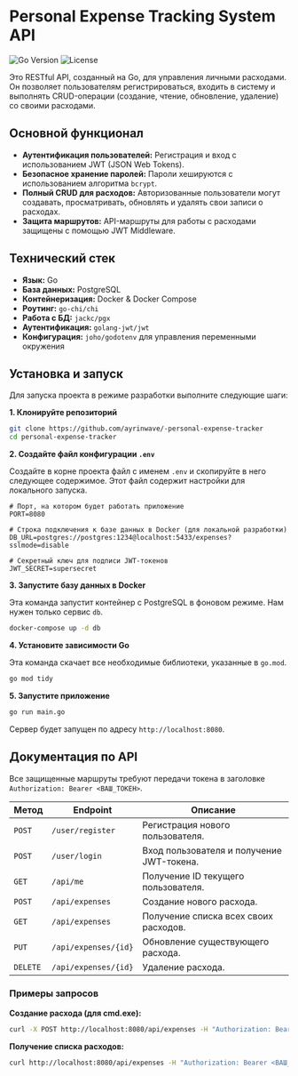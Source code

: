 # Personal Expense Tracking System API

![Go Version](https://img.shields.io/badge/Go-1.21%2B-blue.svg)
![License](https://img.shields.io/badge/License-MIT-green.svg)

Это RESTful API, созданный на Go, для управления личными расходами. Он позволяет пользователям регистрироваться, входить в систему и выполнять CRUD-операции (создание, чтение, обновление, удаление) со своими расходами.

## Основной функционал

- **Аутентификация пользователей:** Регистрация и вход с использованием JWT (JSON Web Tokens).
- **Безопасное хранение паролей:** Пароли хешируются с использованием алгоритма `bcrypt`.
- **Полный CRUD для расходов:** Авторизованные пользователи могут создавать, просматривать, обновлять и удалять свои записи о расходах.
- **Защита маршрутов:** API-маршруты для работы с расходами защищены с помощью JWT Middleware.

## Технический стек

- **Язык:** Go
- **База данных:** PostgreSQL
- **Контейнеризация:** Docker & Docker Compose
- **Роутинг:** `go-chi/chi`
- **Работа с БД:** `jackc/pgx`
- **Аутентификация:** `golang-jwt/jwt`
- **Конфигурация:** `joho/godotenv` для управления переменными окружения

## Установка и запуск

Для запуска проекта в режиме разработки выполните следующие шаги:

**1. Клонируйте репозиторий**
```sh
git clone https://github.com/ayrinwave/-personal-expense-tracker
cd personal-expense-tracker
```

**2. Создайте файл конфигурации `.env`**

Создайте в корне проекта файл с именем `.env` и скопируйте в него следующее содержимое. Этот файл содержит настройки для локального запуска.

```env
# Порт, на котором будет работать приложение
PORT=8080

# Строка подключения к базе данных в Docker (для локальной разработки)
DB_URL=postgres://postgres:1234@localhost:5433/expenses?sslmode=disable

# Секретный ключ для подписи JWT-токенов
JWT_SECRET=supersecret
```

**3. Запустите базу данных в Docker**

Эта команда запустит контейнер с PostgreSQL в фоновом режиме. Нам нужен только сервис `db`.

```sh
docker-compose up -d db
```

**4. Установите зависимости Go**

Эта команда скачает все необходимые библиотеки, указанные в `go.mod`.

```sh
go mod tidy
```

**5. Запустите приложение**

```sh
go run main.go
```

Сервер будет запущен по адресу `http://localhost:8080`.

## Документация по API

Все защищенные маршруты требуют передачи токена в заголовке `Authorization: Bearer <ВАШ_ТОКЕН>`.

| Метод  | Endpoint                  | Описание                                  |
|--------|---------------------------|-------------------------------------------|
| `POST` | `/user/register`          | Регистрация нового пользователя.          |
| `POST` | `/user/login`             | Вход пользователя и получение JWT-токена. |
| `GET`  | `/api/me`                 | Получение ID текущего пользователя.       |
| `POST` | `/api/expenses`           | Создание нового расхода.                  |
| `GET`  | `/api/expenses`           | Получение списка всех своих расходов.     |
| `PUT`  | `/api/expenses/{id}`      | Обновление существующего расхода.         |
| `DELETE`| `/api/expenses/{id}`      | Удаление расхода.                         |

### Примеры запросов

**Создание расхода (для cmd.exe):**
```sh
curl -X POST http://localhost:8080/api/expenses -H "Authorization: Bearer <ВАШ_ТОКЕН>" -H "Content-Type: application/json" -d "{\"category_id\": 1, \"amount\": 9.99, \"note\": \"Кофе\"}"
```

**Получение списка расходов:**
```sh
curl http://localhost:8080/api/expenses -H "Authorization: Bearer <ВАШ_ТОКЕН>"
```
